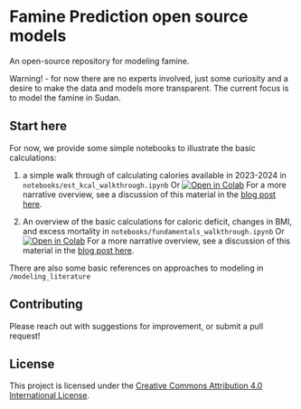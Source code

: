 # Famine Prediction open source models

An open-source repository for modeling famine.

Warning! - for now there are no experts involved, just some curiosity and a desire to make the data and models more transparent. The current focus is to model the famine in Sudan.

## Start here

For now, we provide some simple notebooks to illustrate the basic calculations:
1) a simple walk through of calculating calories available in 2023-2024 in `notebooks/est_kcal_walkthrough.ipynb` 
Or [![Open in Colab](https://colab.research.google.com/assets/colab-badge.svg)](https://colab.research.google.com/github/aristotle-tek/famine-prediction/blob/main/notebooks/est_kcal_walkthrough.ipynb)
For a more narrative overview, see a discussion of this material in the [blog post here](https://theoryandaction.substack.com/p/transparent-famine-models-i-counting).

2) An overview of the basic calculations for caloric deficit, changes in BMI, and excess mortality in `notebooks/fundamentals_walkthrough.ipynb` 
Or [![Open in Colab](https://colab.research.google.com/assets/colab-badge.svg)](https://colab.research.google.com/github/aristotle-tek/famine-prediction/blob/main/notebooks/fundamentals_walkthrough.ipynb)
For a more narrative overview, see a discussion of this material in the [blog post here](https://theoryandaction.substack.com/p/transparent-famine-models-ii).

There are also some basic references on approaches to modeling in `/modeling_literature`


## Contributing

Please reach out with suggestions for improvement, or submit a pull request!


## License

This project is licensed under the [Creative Commons Attribution 4.0 International License](https://creativecommons.org/licenses/by/4.0/).


